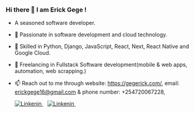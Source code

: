 ### Hi there 👋 I am Erick Gege !
- A seasoned software developer.
- 👀 Passionate in software development and cloud technology.
- 🌱 Skilled in Python, Django, JavaScript, React, Next, React Native and Google Cloud.
- 💞️ Freelancing in Fullstack Software development(mobile & web apps, automation, web scrapping.) 
- 📫 Reach out to me through website: https://gegerick.com/, email: erickgege16@gmail.com & phone number: +254720067228,

  <p>
    <a href="https://twitter.com/gegerick">
         <img src="https://img.shields.io/badge/Twitter-0077B5?style=for-the-badge&logo=twitter&logoColor=white" alt="Linkenin">
  </a>&ensp; 
  <a href="https://www.linkedin.com/in/erick-gege/">
      <img src="https://img.shields.io/badge/LinkedIn-0077B5?style=for-the-badge&logo=linkedin&logoColor=white" alt="Linkenin">
  </a>&ensp; 
  </p>

<!---
erick16-max/erick16-max is a ✨ special ✨ repository because its `README.md` (this file) appears on your GitHub profile.
You can click the Preview link to take a look at your changes.
--->
